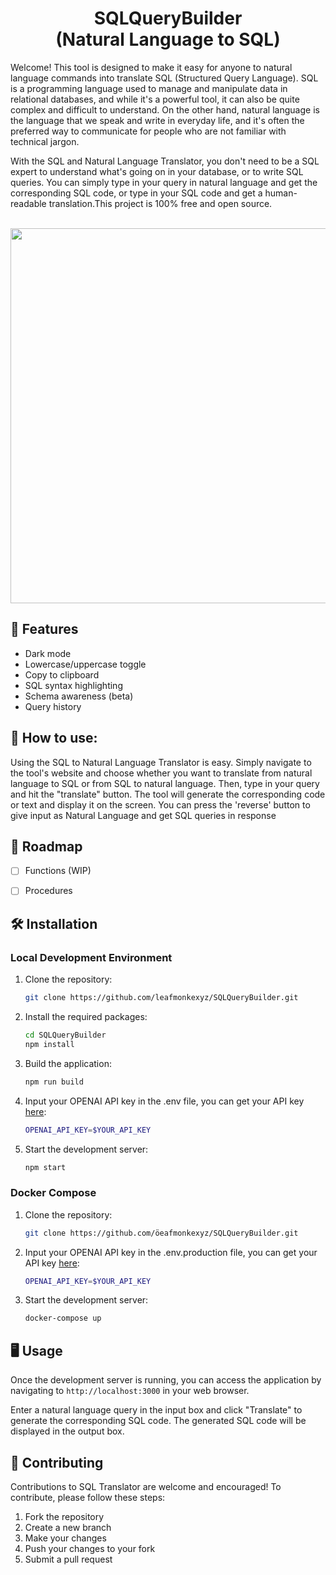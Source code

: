 <h1 align="center">SQLQueryBuilder<br>(Natural Language to SQL)</h1>

Welcome! This tool is designed to make it easy for anyone to natural language commands into translate SQL (Structured Query Language). SQL is a programming language used to manage and manipulate data in relational databases, and while it's a powerful tool, it can also be quite complex and difficult to understand. On the other hand, natural language is the language that we speak and write in everyday life, and it's often the preferred way to communicate for people who are not familiar with technical jargon.

With the SQL and Natural Language Translator, you don't need to be a SQL expert to understand what's going on in your database, or to write SQL queries. You can simply type in your query in natural language and get the corresponding SQL code, or type in your SQL code and get a human-readable translation.This project is 100% free and open source.

<br>
<div align="center">
    <img src="https://github.com/whoiskatrin/sql-translator/blob/main/UI.png" width="600" />
</div>

## 🌟 Features

- Dark mode
- Lowercase/uppercase toggle
- Copy to clipboard
- SQL syntax highlighting
- Schema awareness (beta)
- Query history


## 📖 How to use:

Using the SQL to Natural Language Translator is easy. Simply navigate to the tool's website and choose whether you want to translate from natural language to SQL or from SQL to natural language. Then, type in your query and hit the "translate" button. The tool will generate the corresponding code or text and display it on the screen. 
You can press the 'reverse' button to give input as Natural Language and get SQL queries in response


## 🎯 Roadmap

- [ ] Functions (WIP)
- [ ] Procedures


## 🛠️ Installation

### Local Development Environment

1. Clone the repository:

    ```bash
    git clone https://github.com/leafmonkexyz/SQLQueryBuilder.git
    ```

2. Install the required packages:

    ```bash
    cd SQLQueryBuilder
    npm install
    ```

3. Build the application:

    ```bash
    npm run build
    ```

4. Input your OPENAI API key in the .env file, you can get your API key [here](https://beta.openai.com/account/api-keys):

    ```bash
    OPENAI_API_KEY=$YOUR_API_KEY
    ```

5. Start the development server:

    ```bash
    npm start
    ```

### Docker Compose

1. Clone the repository:

    ```bash
    git clone https://github.com/öeafmonkexyz/SQLQueryBuilder.git
    ```

2. Input your OPENAI API key in the .env.production file, you can get your API key [here](https://beta.openai.com/account/api-keys):

    ```bash
    OPENAI_API_KEY=$YOUR_API_KEY
    ```

3. Start the development server:

    ```bash
    docker-compose up
    ```

## 🖥️ Usage

Once the development server is running, you can access the application by navigating to `http://localhost:3000` in your web browser.

Enter a natural language query in the input box and click "Translate" to generate the corresponding SQL code. The generated SQL code will be displayed in the output box.

## 👥 Contributing

Contributions to SQL Translator are welcome and encouraged! To contribute, please follow these steps:

1. Fork the repository
2. Create a new branch
3. Make your changes
4. Push your changes to your fork
5. Submit a pull request


